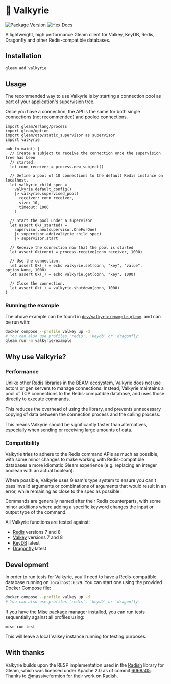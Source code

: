 # 🌌 Valkyrie

[![Package Version](https://img.shields.io/hexpm/v/valkyrie)](https://hex.pm/packages/valkyrie)
[![Hex Docs](https://img.shields.io/badge/hex-docs-ffaff3)](https://hexdocs.pm/valkyrie/)

A lightweight, high performance Gleam client for Valkey, KeyDB, Redis, Dragonfly and
other Redis-compatible databases.

## Installation

```sh
gleam add valkyrie
```

## Usage

The recommended way to use Valkyrie is by starting a connection pool as part of your
application's supervision tree.

Once you have a connection, the API is the same for both single connections (not
recommended) and pooled connections.

```gleam
import gleam/erlang/process
import gleam/option
import gleam/otp/static_supervisor as supervisor
import valkyrie

pub fn main() {
  // Create a subject to receive the connection once the supervision tree has been
  // started.
  let conn_receiver = process.new_subject()

  // Define a pool of 10 connections to the default Redis instance on localhost.
  let valkyrie_child_spec =
    valkyrie.default_config()
    |> valkyrie.supervised_pool(
      receiver: conn_receiver,
      size: 10,
      timeout: 1000
    )

  // Start the pool under a supervisor
  let assert Ok(_started) =
    supervisor.new(supervisor.OneForOne)
    |> supervisor.add(valkyrie_child_spec)
    |> supervisor.start

  // Receive the connection now that the pool is started
  let assert Ok(conn) = process.receive(conn_receiver, 1000)

  // Use the connection.
  let assert Ok(_) = echo valkyrie.set(conn, "key", "value", option.None, 1000)
  let assert Ok(_) = echo valkyrie.get(conn, "key", 1000)

  // Close the connection.
  let assert Ok(_) = valkyrie.shutdown(conn, 1000)
}
```

### Running the example

The above example can be found in
[`dev/valkyrie/example.gleam`](dev/valkyrie/example.gleam). and can be run with:

```bash
docker compose --profile valkey up -d
# You can also use profiles 'redis', 'keydb' or 'dragonfly'
gleam run -m valkyrie/example
```

## Why use Valkyrie?

### Performance

Unlike other Redis libraries in the BEAM ecosystem, Valkyrie does not use actors or
gen servers to manage connections. Instead, Valkyrie maintains a pool of TCP connections
to the Redis-compatible database, and uses those directly to execute commands.

This reduces the overhead of using the library, and prevents unnecessary copying of data
between the connection process and the calling process.

This means Valkyrie should be significantly faster than alternatives, especially when
sending or receiving large amounts of data.

### Compatibility

Valkyrie tries to adhere to the Redis command APIs as much as possible, with some minor
changes to make working with Redis-compatible databases a more idiomatic Gleam
experience (e.g. replacing an integer boolean with an actual boolean).

Where possible, Valkyrie uses Gleam's type system to ensure you can't pass invalid
arguments or combinations of arguments that would result in an error, while
remaining as close to the spec as possible.

Commands are generally named after their Redis counterparts, with some minor
additions where adding a specific keyword changes the input or output type of
the command.

All Valkyrie functions are tested against:

- [Redis](https://redis.io/) versions 7 and 8
- [Valkey](https://valkey.io/) versions 7 and 8
- [KeyDB](https://www.keydb.dev/) latest
- [Dragonfly](https://dragonflydb.io/) latest

## Development

In order to run tests for Valkyrie, you'll need to have a Redis-compatible database
running on `localhost:6379`. You can start one using the provided Docker Compose
file:

```bash
docker compose --profile valkey up -d
# You can also use profiles 'redis', 'keydb' or 'dragonfly'
```

If you have the [Mise](https://mise.jdx.dev/) package manager installed, you can run
tests sequentially against all profiles using:

```bash
mise run test
```

This will leave a local Valkey instance running for testing purposes.

## With thanks

Valkyrie builds upon the RESP implementation used in the
[Radish](https://github.com/massivefermion/radish) library for Gleam, which was
licensed under Apache 2.0 as of commit
[6068a05](https://github.com/massivefermion/radish/tree/6068a0525759c2930e6d88ddd04d0d87aada628e).
Thanks to @massivefermion for their work on Radish.
